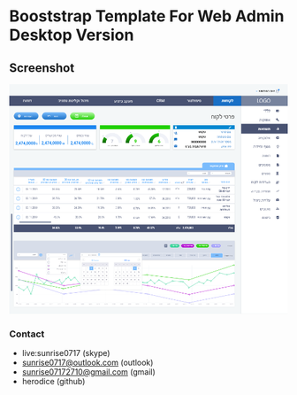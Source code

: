 # Booststrap Template For Web Admin Desktop Version

## Screenshot
![Web Admin Template](Screenshot.png)

### Contact
* live:sunrise0717 (skype)
* sunrise0717@outlook.com (outlook)
* sunrise07172710@gmail.com (gmail)
* herodice (github)